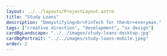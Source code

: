 ```yaml
---
layout: ../../layouts/ProjectLayout.astro
title: "Study Loans"
description: "Demystifying<br>FinTech for the<br>everyman."
tags: ["creative direction", "development", "ux design"]
cardBgLandscape: "../../images/study-loans-desktop.jpg"
cardBgPortrait: "../../images/study-loans-mobile.jpeg"
order: 2
---
```

